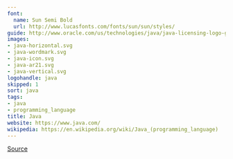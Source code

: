 ```yaml
---
font:
  name: Sun Semi Bold
  url: http://www.lucasfonts.com/fonts/sun/sun/styles/
guide: http://www.oracle.com/us/technologies/java/java-licensing-logo-guidelines-1908204.pdf
images:
- java-horizontal.svg
- java-wordmark.svg
- java-icon.svg
- java-ar21.svg
- java-vertical.svg
logohandle: java
skipped: 1
sort: java
tags:
- java
- programming_language
title: Java
website: https://www.java.com/
wikipedia: https://en.wikipedia.org/wiki/Java_(programming_language)
---
```


[Source](https://upload.wikimedia.org/wikipedia/de/e/e1/Java-Logo.svg)
